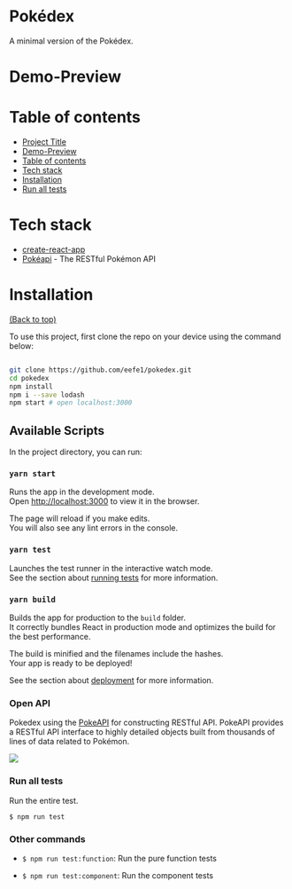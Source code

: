 
  

# Pokédex

A minimal version of the Pokédex. 

# Demo-Preview

<!-- Add a demo for your project -->


# Table of contents


- [Project Title](#project-title)
- [Demo-Preview](#demo-preview)
- [Table of contents](#table-of-contents)
- [Tech stack](#Tech-stack)
- [Installation](#installation)
- [Run all tests](#Run-all-tests)

# Tech stack


* [create-react-app](https://github.com/facebook/create-react-app)
* [Pokéapi](https://pokeapi.co/) - The RESTful Pokémon API


# Installation
[(Back to top)](#table-of-contents)

To use this project, first clone the repo on your device using the command below:
 


```bash

git clone https://github.com/eefe1/pokedex.git
cd pokedex
npm install
npm i --save lodash
npm start # open localhost:3000

```
## Available Scripts

In the project directory, you can run:

### `yarn start`

Runs the app in the development mode.\
Open [http://localhost:3000](http://localhost:3000) to view it in the browser.

The page will reload if you make edits.\
You will also see any lint errors in the console.

### `yarn test`

Launches the test runner in the interactive watch mode.\
See the section about [running tests](https://facebook.github.io/create-react-app/docs/running-tests) for more information.

### `yarn build`

Builds the app for production to the `build` folder.\
It correctly bundles React in production mode and optimizes the build for the best performance.

The build is minified and the filenames include the hashes.\
Your app is ready to be deployed!

See the section about [deployment](https://facebook.github.io/create-react-app/docs/deployment) for more information.



### Open API 

Pokedex using the [PokeAPI](https://pokeapi.co/) for constructing RESTful API.
PokeAPI provides a RESTful API interface to highly detailed objects built from thousands of lines of data related to Pokémon. 

![](https://user-images.githubusercontent.com/24237865/83422649-d1b1d980-a464-11ea-8c91-a24fdf89cd6b.png)


### Run all tests

Run the entire test.

```
$ npm run test
```

### Other commands

- `$ npm run test:function`: Run the pure function tests

- `$ npm run test:component`: Run the component tests



